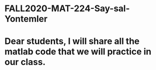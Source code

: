  # FALL2020-MAT-224-Say-sal-Yontemler
 # Dear students, I will share all the matlab code that we will practice in our class.
